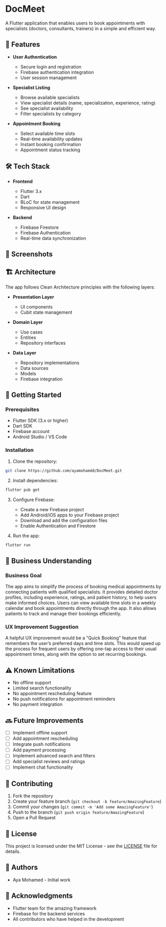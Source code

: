 # DocMeet

A Flutter application that enables users to book appointments with specialists (doctors, consultants, trainers) in a simple and efficient way.

## 🚀 Features

- **User Authentication**
  - Secure login and registration
  - Firebase authentication integration
  - User session management

- **Specialist Listing**
  - Browse available specialists
  - View specialist details (name, specialization, experience, rating)
  - See specialist availability
  - Filter specialists by category

- **Appointment Booking**
  - Select available time slots
  - Real-time availability updates
  - Instant booking confirmation
  - Appointment status tracking

## 🛠️ Tech Stack

- **Frontend**
  - Flutter 3.x
  - Dart
  - BLoC for state management
  - Responsive UI design

- **Backend**
  - Firebase Firestore
  - Firebase Authentication
  - Real-time data synchronization

## 📱 Screenshots



## 🏗️ Architecture

The app follows Clean Architecture principles with the following layers:

- **Presentation Layer**
  - UI components
  - Cubit state management

- **Domain Layer**
  - Use cases
  - Entities
  - Repository interfaces

- **Data Layer**
  - Repository implementations
  - Data sources
  - Models
  - Firebase integration

## 🚀 Getting Started

### Prerequisites

- Flutter SDK (3.x or higher)
- Dart SDK
- Firebase account
- Android Studio / VS Code

### Installation

1. Clone the repository:
```bash
git clone https://github.com/ayamohamdd/DocMeet.git
```

2. Install dependencies:
```bash
flutter pub get
```

3. Configure Firebase:
   - Create a new Firebase project
   - Add Android/iOS apps to your Firebase project
   - Download and add the configuration files
   - Enable Authentication and Firestore

4. Run the app:
```bash
flutter run
```

## 📝 Business Understanding

### Business Goal
The app aims to simplify the process of booking medical appointments by connecting patients with qualified specialists. It provides detailed doctor profiles, including experience, ratings, and patient history, to help users make informed choices. Users can view available time slots in a weekly calendar and book appointments directly through the app. It also allows patients to track and manage their bookings efficiently.

### UX Improvement Suggestion
A helpful UX improvement would be a “Quick Booking” feature that remembers the user’s preferred days and time slots. This would speed up the process for frequent users by offering one-tap access to their usual appointment times, along with the option to set recurring bookings.

## ⚠️ Known Limitations

- No offline support
- Limited search functionality
- No appointment rescheduling feature
- No push notifications for appointment reminders
- No payment integration

## 🔜 Future Improvements

- [ ] Implement offline support
- [ ] Add appointment rescheduling
- [ ] Integrate push notifications
- [ ] Add payment processing
- [ ] Implement advanced search and filters
- [ ] Add specialist reviews and ratings
- [ ] Implement chat functionality

## 🤝 Contributing

1. Fork the repository
2. Create your feature branch (`git checkout -b feature/AmazingFeature`)
3. Commit your changes (`git commit -m 'Add some AmazingFeature'`)
4. Push to the branch (`git push origin feature/AmazingFeature`)
5. Open a Pull Request

## 📄 License

This project is licensed under the MIT License - see the [LICENSE](LICENSE) file for details.

## 👥 Authors

- Aya Mohamed - Initial work

## 🙏 Acknowledgments

- Flutter team for the amazing framework
- Firebase for the backend services
- All contributors who have helped in the development
